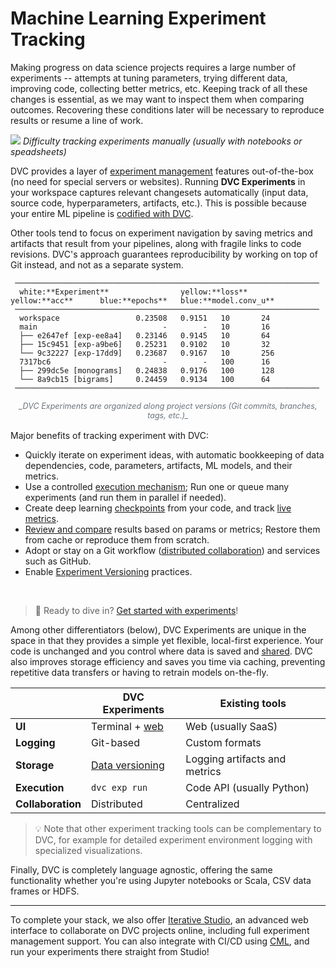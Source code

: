 # Machine Learning Experiment Tracking

Making progress on data science projects requires a large number of
<abbr>experiments</abbr> -- attempts at tuning parameters, trying different
data, improving code, collecting better metrics, etc. Keeping track of all these
changes is essential, as we may want to inspect them when comparing outcomes.
Recovering these conditions later will be necessary to reproduce results or
resume a line of work.

![](/img/natural-experimentation.png) _Difficulty tracking experiments manually
(usually with notebooks or speadsheets)_

DVC provides a layer of [experiment management] features out-of-the-box (no need
for special servers or websites). Running **DVC Experiments** in your workspace captures
relevant changesets automatically (input data, source code, hyperparameters, artifacts,
etc.). This is possible because your entire ML pipeline is [codified with DVC].

Other tools tend to focus on experiment navigation by saving metrics and
artifacts that result from your pipelines, along with fragile links to code
revisions. DVC's approach guarantees reproducibility by working on top of Git
instead, and not as a separate system.

[experiment management]: /doc/user-guide/experiment-management
[codified with dvc]: /doc/user-guide/project-structure/pipelines-files
[versioning everything]: /doc/use-cases/versioning-data-and-model-files

```dvctable
 ────────────────────────────────────────────────────────────────────
  white:**Experiment**                yellow:**loss**      yellow:**acc**      blue:**epochs**   blue:**model.conv_u**
 ────────────────────────────────────────────────────────────────────
  workspace                 0.23508   0.9151   10       24
  main                            -        -   10       16
  ├── e2647ef [exp-ee8a4]   0.23146   0.9145   10       64
  ├── 15c9451 [exp-a9be6]   0.25231   0.9102   10       32
  └── 9c32227 [exp-17dd9]   0.23687   0.9167   10       256
  7317bc6                         -        -   100      16
  ├── 299dc5e [monograms]   0.24838   0.9176   100      128
  └── 8a9cb15 [bigrams]     0.24459   0.9134   100      64
 ────────────────────────────────────────────────────────────────────
```

<div style="position: relative; display: block; margin-left: auto; margin-right: auto; max-width: 700px; margin-bottom: 16px;">
  <em style="color: #6a737d; font-size: 0.9em; display: block; text-align: center;">
    _DVC Experiments are organized along project versions (Git commits,
    branches, tags, etc.)_
  </em>
</div>

Major benefits of tracking experiment with DVC:

- Quickly iterate on experiment ideas, with automatic bookkeeping of data
  dependencies, code, <abbr>parameters</abbr>, artifacts, ML models, and their
  <abbr>metrics</abbr>.
- Use a controlled [execution mechanism]; Run one or queue many experiments (and
  run them in parallel if needed).
- Create deep learning [checkpoints] from your code, and track
  [live metrics](/doc/dvclive).
- [Review and compare] results based on params or metrics; Restore them from
  <abbr>cache</abbr> or reproduce them from scratch.
- Adopt or stay on a Git workflow ([distributed collaboration][shared]) and
  services such as GitHub.
- Enable [Experiment Versioning] practices.

[execution mechanism]: /doc/user-guide/experiment-management/running-experiments
[checkpoints]: /doc/user-guide/experiment-management/checkpoints
[review and compare]:
  /doc/user-guide/experiment-management/comparing-experiments
[experiment versioning]: /blog/ml-experiment-versioning

<br/>

> 📖 Ready to dive in? [Get started with experiments](/doc/start/experiments)!

Among other differentiators (below), DVC Experiments are unique in the space in
that they provides a simple yet flexible, local-first experience. Your code is
unchanged and you control where data is saved and [shared]. DVC also improves
storage efficiency and saves you time via <abbr>caching</abbr>, preventing
repetitive data transfers or having to retrain models on-the-fly.

|                   | DVC Experiments   | Existing tools                |
| ----------------- | ----------------- | ----------------------------- |
| **UI**            | Terminal + [web]  | Web (usually SaaS)            |
| **Logging**       | Git-based         | Custom formats                |
| **Storage**       | [Data versioning] | Logging artifacts and metrics |
| **Execution**     | `dvc exp run`     | Code API (usually Python)     |
| **Collaboration** | Distributed       | Centralized                   |

[data versioning]: /doc/use-cases/versioning-data-and-model-files
[web]: /doc/studio

> 💡 Note that other experiment tracking tools can be complementary to DVC, for
> example for detailed experiment environment logging with specialized
> visualizations.

Finally, DVC is completely language agnostic, offering the same functionality
whether you're using Jupyter notebooks or Scala, CSV data frames or HDFS.

---

To complete your stack, we also offer [Iterative Studio], an advanced web interface
to collaborate on DVC projects online, including full experiment management support.
You can also integrate with CI/CD using [CML], and run your experiments there straight
from Studio!

[shared]: /doc/user-guide/experiment-management/sharing-experiments
[iterative studio]: /doc/studio
[cml]: https://cml.dev/
